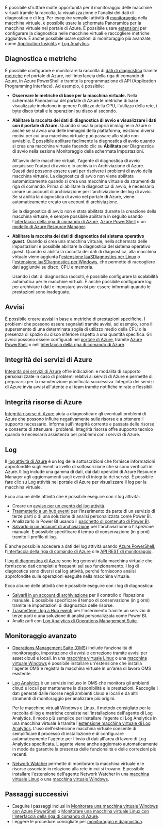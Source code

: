 È possibile sfruttare molte opportunità per il monitoraggio delle macchine virtuali tramite la raccolta, la visualizzazione e l'analisi dei dati di diagnostica e di log. Per eseguire semplici attività di [monitoraggio](../articles/monitoring-and-diagnostics/monitoring-overview-azure-monitor.md) della macchina virtuale, è possibile usare la schermata Panoramica per la macchina virtuale nel portale di Azure. È possibile usare [estensioni](../articles/virtual-machines/windows/extensions-features.md) per configurare la diagnostica nelle macchine virtuali e raccogliere metriche aggiuntive. È anche possibile usare opzioni di monitoraggio più avanzate, come [Application Insights](../articles/application-insights/app-insights-overview.md) e [Log Analytics](../articles/log-analytics/log-analytics-overview.md).

## <a name="diagnostics-and-metrics"></a>Diagnostica e metriche 

È possibile configurare e monitorare la raccolta di [dati di diagnostica](https://docs.microsoft.com/cli/azure/vm/diagnostics) tramite [metriche](../articles/monitoring-and-diagnostics/monitoring-overview-metrics.md) nel portale di Azure, nell'interfaccia della riga di comando di Azure, in Azure PowerShell e tramite la programmazione di API (Application Programming Interface). Ad esempio, è possibile:

- **Osservare le metriche di base per la macchina virtuale.** Nella schermata Panoramica del portale di Azure le metriche di base visualizzate includono in genere l'utilizzo della CPU, l'utilizzo della rete, i byte disco totali e le operazioni su disco al secondo.

- **Abilitare la raccolta dei dati di diagnostica di avvio e visualizzare i dati con il portale di Azure.** Quando si usa la propria immagine in Azure o anche se si avvia una delle immagini della piattaforma, esistono diversi motivi per cui una macchina virtuale può passare allo stato non avviabile. È possibile abilitare facilmente la diagnostica di avvio quando si crea una macchina virtuale facendo clic su **Abilitata** per Diagnostica di avvio nella sezione Monitoraggio della schermata Impostazioni.

    All'avvio delle macchine virtuali, l'agente di diagnostica di avvio acquisisce l'output di avvio e lo archivia in Archiviazione di Azure. Questi dati possono essere usati per risolvere i problemi di avvio della macchina virtuale. La diagnostica di avvio non viene abilitata automaticamente quando si crea una macchina virtuale da strumenti da riga di comando. Prima di abilitare la diagnostica di avvio, è necessario creare un account di archiviazione per l'archiviazione dei log di avvio. Se si abilita la diagnostica di avvio nel portale di Azure, viene automaticamente creato un account di archiviazione.

    Se la diagnostica di avvio non è stata abilitata durante la creazione della macchina virtuale, è sempre possibile abilitarla in seguito usando l'[interfaccia della riga di comando di Azure](https://docs.microsoft.com/cli/azure/vm/boot-diagnostics), [Azure PowerShell](https://docs.microsoft.com/powershell/module/azurerm.compute/set-azurermvmbootdiagnostics) o un [modello di Azure Resource Manager](../articles/virtual-machines/windows/extensions-diagnostics-template.md).

- **Abilitare la raccolta dei dati di diagnostica del sistema operativo guest.** Quando si crea una macchina virtuale, nella schermata delle impostazioni è possibile abilitare la diagnostica del sistema operativo guest. Quando si abilita la raccolta dei dati di diagnostica, alla macchina virtuale viene aggiunta l'[estensione IaaSDiagnostics per Linux](../articles/virtual-machines/linux/diagnostic-extension.md) o l'[estensione IaaSDiagnostics per Windows](../articles/virtual-machines/windows/ps-extensions-diagnostics.md), che permette di raccogliere dati aggiuntivi su disco, CPU e memoria.

    Usando i dati di diagnostica raccolti, è possibile configurare la scalabilità automatica per le macchine virtuali. È anche possibile configurare log per archiviare i dati e impostare avvisi per essere informati quando le prestazioni sono inadeguate.

## <a name="alerts"></a>Avvisi

È possibile creare [avvisi](../articles/monitoring-and-diagnostics/monitoring-overview-alerts.md) in base a metriche di prestazioni specifiche. I problemi che possono essere segnalati tramite avvisi, ad esempio, sono il superamento di una determinata soglia di utilizzo medio della CPU o la presenza di spazio su disco inferiore rispetto a una quantità specifica. Gli avvisi possono essere configurati nel [portale di Azure](../articles/monitoring-and-diagnostics/insights-alerts-portal.md), tramite [Azure PowerShell](../articles/monitoring-and-diagnostics/insights-alerts-powershell.md) o nell'[interfaccia della riga di comando di Azure](../articles/monitoring-and-diagnostics/insights-alerts-command-line-interface.md).

## <a name="azure-service-health"></a>Integrità dei servizi di Azure

[Integrità dei servizi di Azure](../articles/service-health/service-health-overview.md) offre indicazioni e modalità di supporto personalizzate in caso di problemi relativi ai servizi di Azure e permette di prepararsi per la manutenzione pianificata successiva. Integrità dei servizi di Azure invia avvisi all'utente e ai team tramite notifiche mirate e flessibili.

## <a name="azure-resource-health"></a>Integrità risorse di Azure

[Integrità risorse di Azure](../articles/service-health/resource-health-overview.md) aiuta a diagnosticare gli eventuali problemi di Azure che possono influire negativamente sulle risorse e a ottenere il supporto necessario. Informa sull'integrità corrente e passata delle risorse e consente di attenuare i problemi. Integrità risorse offre supporto tecnico quando è necessaria assistenza per problemi con i servizi di Azure.

## <a name="logs"></a>Log

Il [log attività di Azure](../articles/monitoring-and-diagnostics/monitoring-overview-activity-logs.md) è un log delle sottoscrizioni che fornisce informazioni approfondite sugli eventi a livello di sottoscrizione che si sono verificati in Azure. Il log include una gamma di dati, dai dati operativi di Azure Resource Manager agli aggiornamenti sugli eventi di integrità dei servizi. È possibile fare clic su Log attività nel portale di Azure per visualizzare il log per la macchina virtuale.

Ecco alcune delle attività che è possibile eseguire con il log attività:

- Creare un [avviso per un evento del log attività](../articles/monitoring-and-diagnostics/monitoring-overview-activity-logs.md).
- [Trasmetterlo a un hub eventi](../articles/monitoring-and-diagnostics/monitoring-stream-activity-logs-event-hubs.md) per l'inserimento da parte di un servizio di terze parti o di una soluzione di analisi personalizzata come Power BI.
- Analizzarlo in Power BI usando il [pacchetto di contenuto di Power BI](https://powerbi.microsoft.com/documentation/powerbi-content-pack-azure-audit-logs/).
- [Salvarlo in un account di archiviazione](../articles/monitoring-and-diagnostics/monitoring-archive-activity-log.md) per l'archiviazione o l'ispezione manuale. È possibile specificare il tempo di conservazione (in giorni) tramite il profilo di log.

È anche possibile accedere a dati del log attività usando [Azure PowerShell](https://docs.microsoft.com/powershell/module/azurerm.insights/), l'[interfaccia della riga di comando di Azure](https://docs.microsoft.com/cli/azure/monitor) o le [API REST di monitoraggio](https://docs.microsoft.com/rest/api/monitor/).

I [log di diagnostica di Azure](../articles/monitoring-and-diagnostics/monitoring-overview-of-diagnostic-logs.md) sono log generati dalla macchina virtuale che forniscono dati completi e frequenti sul suo funzionamento. I log di diagnostica sono diversi dal log attività, perché forniscono analisi approfondite sulle operazioni eseguite nella macchina virtuale.

Ecco alcune delle attività che è possibile eseguire con i log di diagnostica:

- [Salvarli in un account di archiviazione](../articles/monitoring-and-diagnostics/monitoring-archive-diagnostic-logs.md) per il controllo o l'ispezione manuale. È possibile specificare il tempo di conservazione (in giorni) tramite le impostazioni di diagnostica delle risorse.
- [Trasmettere i log a Hub eventi](../articles/monitoring-and-diagnostics/monitoring-stream-diagnostic-logs-to-event-hubs.md) per l'inserimento tramite un servizio di terze parti o una soluzione di analisi personalizzata come Power BI.
- Analizzarli con [Log Analytics di Operations Management Suite](../articles/log-analytics/log-analytics-azure-storage.md).

## <a name="advanced-monitoring"></a>Monitoraggio avanzato

- [Operations Management Suite (OMS)](https://docs.microsoft.com/azure/operations-management-suite/) include funzionalità di monitoraggio, impostazione di avvisi e correzione tramite avvisi per asset cloud e locali. In una [macchina virtuale Linux](../articles/virtual-machines/linux/extensions-oms.md) o una [macchina virtuale Windows](../articles/virtual-machines/windows/extensions-oms.md) è possibile installare un'estensione che installa l'agente OMS e registra la macchina virtuale in un'area di lavoro OMS esistente.

- [Log Analytics](../articles/log-analytics/log-analytics-overview.md) è un servizio incluso in OMS che monitora gli ambienti cloud e locali per mantenerne la disponibilità e le prestazioni. Raccoglie i dati generati dalle risorse negli ambienti cloud e locali e da altri strumenti di monitoraggio per analizzare più origini.

    Per le macchine virtuali Windows e Linux, il metodo consigliato per la raccolta di log e metriche consiste nell'installazione dell'agente di Log Analytics. Il modo più semplice per installare l'agente di Log Analytics in una macchina virtuale è tramite l'[estensione macchina virtuale di Log Analytics](../articles/log-analytics/log-analytics-azure-vm-extension.md). L'uso dell'estensione macchina virtuale consente di semplificare il processo di installazione e di configurare automaticamente l'agente per l'invio di dati all'area di lavoro di Log Analytics specificata. L'agente viene anche aggiornato automaticamente in modo da garantire la presenza delle funzionalità e delle correzioni più recenti.

- [Network Watcher](../articles/network-watcher/network-watcher-monitoring-overview.md) permette di monitorare la macchina virtuale e le risorse associate in relazione alla rete in cui si trovano. È possibile installare l'estensione dell'agente Network Watcher in una [macchina virtuale Linux](../articles/virtual-machines/linux/extensions-nwa.md) o una [macchina virtuale Windows](../articles/virtual-machines/windows/extensions-nwa.md).

## <a name="next-steps"></a>Passaggi successivi
- Eseguire i passaggi inclusi in [Monitorare una macchina virtuale Windows con Azure PowerShell](../articles/virtual-machines/windows/tutorial-monitoring.md) o [Monitorare una macchina virtuale Linux con l'interfaccia della riga di comando di Azure](../articles/virtual-machines/linux/tutorial-monitoring.md).
- Leggere le procedure consigliate per [monitoraggio e diagnostica](https://docs.microsoft.com/azure/architecture/best-practices/monitoring).
